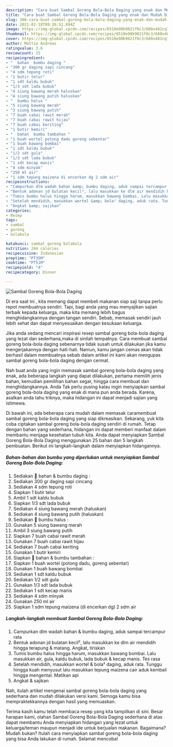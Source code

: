 ```yaml
---
description: "Cara buat Sambal Goreng Bola-Bola Daging yang enak dan Mudah Dibuat"
title: "Cara buat Sambal Goreng Bola-Bola Daging yang enak dan Mudah Dibuat"
slug: 308-cara-buat-sambal-goreng-bola-bola-daging-yang-enak-dan-mudah-dibuat
date: 2021-01-18T09:26:51.694Z
image: https://img-global.cpcdn.com/recipes/6510e90b9021f0c3/680x482cq70/sambal-goreng-bola-bola-daging-foto-resep-utama.jpg
thumbnail: https://img-global.cpcdn.com/recipes/6510e90b9021f0c3/680x482cq70/sambal-goreng-bola-bola-daging-foto-resep-utama.jpg
cover: https://img-global.cpcdn.com/recipes/6510e90b9021f0c3/680x482cq70/sambal-goreng-bola-bola-daging-foto-resep-utama.jpg
author: Mattie Andrews
ratingvalue: 3.6
reviewcount: 15
recipeingredient:
- "  bahan  bumbu daging "
- "300 gr daging sapi cincang"
- "4 sdm tepung roti"
- "1 butir telur"
- "1 sdt kaldu bubuk"
- "1/3 sdt lada bubuk"
- "4 siung bawang merah haluskan"
- "4 siung bawang putih haluskan"
- "  bumbu halus "
- "5 siung bawang merah"
- "3 siung bawang putih"
- "7 buah cabai rawit merah"
- "7 buah cabai rawit hijau"
- "7 buah cabai keriting"
- "1 butir kemiri"
- "  bahan  bumbu tambahan "
- "1 buah wortel potong dadu goreng sebentar"
- "1 buah bawang bombai"
- "1 sdt kaldu bubuk"
- "1/2 sdt gula"
- "1/3 sdt lada bubuk"
- "1 sdt kecap manis"
- "4 sdm minyak"
- "250 ml air"
- "1 sdm tepung maizena di encerkan dg 2 sdm air"
recipeinstructions:
- "Campurkan dlm wadah bahan &amp; bumbu daging, aduk sampai tercampur rata"
- "Bentuk adonan jd bulatan kecil², lalu masukkan ke dlm air mendidih hingga terapung &amp; matang. Angkat, tiriskan"
- "Tumis bumbu halus hingga harum, masukkan bawang bombai. Lalu masukkan air, gula, kaldu bubuk, lada bubuk &amp; kecap manis. Tes rasa"
- "Setelah mendidih, masukkan wortel &amp; bola² daging, aduk rata. Tunggu hingga kuah menyusut lalu masukkan tepung maizena cair aduk kembali hingga mengental. Matikan api"
- "Angkat &amp; sajikan"
categories:
- Resep
tags:
- sambal
- goreng
- bolabola

katakunci: sambal goreng bolabola 
nutrition: 244 calories
recipecuisine: Indonesian
preptime: "PT35M"
cooktime: "PT51M"
recipeyield: "4"
recipecategory: Dinner

---
```



![Sambal Goreng Bola-Bola Daging](https://img-global.cpcdn.com/recipes/6510e90b9021f0c3/680x482cq70/sambal-goreng-bola-bola-daging-foto-resep-utama.jpg)

Di era  saat ini , kita memang dapat membeli makanan siap saji tanpa perlu repot membuatnya sendiri. Tapi, bagi anda yang mau menyajikan sajian terbaik kepada keluarga, maka kita memang lebih bagus menghidangkannya dengan tangan sendiri. Sebab, memasak sendiri jauh lebih sehat dan dapat menyesuaikan dengan kesukaan keluarga.

Jika anda sedang mencari inspirasi resep sambal goreng bola-bola daging yang lezat dan sederhana,maka di sinilah tempatnya. Cara membuat sambal goreng bola-bola daging  sebenarnya tidak susah untuk dilakukan jika kamu mengerjakannya dengan hati-hati. Namun, kamu jangan cemas akan tidak berhasil dalam membuatnya 
sebab dalam artikel ini kami akan mengupas sambal goreng bola-bola daging dengan cermat.  



Nah buat anda yang ingin memasak sambal goreng bola-bola daging yang enak, ada beberapa langkah yang dapat dilakukan, pertama memilih jenis bahan, kemudian pemilihan bahan segar, hingga cara membuat dan menghidangkannya. Anda Tak perlu pusing kalau ingin menyiapkan sambal goreng bola-bola daging yang enak di mana pun anda berada. Karena, asalkan anda  tahu triknya, maka hidangan ini dapat menjadi sajian yang istimewa.

Di bawah ini, ada beberapa cara mudah dalam memasak caramembuat sambal goreng bola-bola daging yang siap dikreasikan. Sekarang, yuk kita coba ciptakan sambal goreng bola-bola daging sendiri di rumah. Tetap dengan bahan yang sederhana, hidangan ini dapat memberi manfaat dalam membantu menjaga kesehatan tubuh kita. Anda dapat menyiapkan Sambal Goreng Bola-Bola Daging menggunakan 25 bahan dan 5 langkah pembuatan. Berikut ini langkah-langkah dalam menyiapkan hidangannya.

<!--inarticleads1-->

##### Bahan-bahan dan bumbu yang diperlukan untuk menyiapkan Sambal Goreng Bola-Bola Daging:

1. Sediakan  🥥 bahan &amp; bumbu daging :
1. Sediakan 300 gr daging sapi cincang
1. Sediakan 4 sdm tepung roti
1. Siapkan 1 butir telur
1. Ambil 1 sdt kaldu bubuk
1. Siapkan 1/3 sdt lada bubuk
1. Sediakan 4 siung bawang merah (haluskan)
1. Sediakan 4 siung bawang putih (haluskan)
1. Sediakan  🥥 bumbu halus :
1. Gunakan 5 siung bawang merah
1. Ambil 3 siung bawang putih
1. Siapkan 7 buah cabai rawit merah
1. Gunakan 7 buah cabai rawit hijau
1. Sediakan 7 buah cabai keriting
1. Gunakan 1 butir kemiri
1. Siapkan  🥥 bahan &amp; bumbu tambahan :
1. Siapkan 1 buah wortel (potong dadu, goreng sebentar)
1. Gunakan 1 buah bawang bombai
1. Sediakan 1 sdt kaldu bubuk
1. Sediakan 1/2 sdt gula
1. Gunakan 1/3 sdt lada bubuk
1. Sediakan 1 sdt kecap manis
1. Sediakan 4 sdm minyak
1. Gunakan 250 ml air
1. Siapkan 1 sdm tepung maizena (di encerkan dg) 2 sdm air




<!--inarticleads2-->

##### Langkah-langkah membuat Sambal Goreng Bola-Bola Daging:

1. Campurkan dlm wadah bahan &amp; bumbu daging, aduk sampai tercampur rata
1. Bentuk adonan jd bulatan kecil², lalu masukkan ke dlm air mendidih hingga terapung &amp; matang. Angkat, tiriskan
1. Tumis bumbu halus hingga harum, masukkan bawang bombai. Lalu masukkan air, gula, kaldu bubuk, lada bubuk &amp; kecap manis. Tes rasa
1. Setelah mendidih, masukkan wortel &amp; bola² daging, aduk rata. Tunggu hingga kuah menyusut lalu masukkan tepung maizena cair aduk kembali hingga mengental. Matikan api
1. Angkat &amp; sajikan




Nah, itulah artikel mengenai  sambal goreng bola-bola daging  yang sederhana dan mudah dilakukan versi kami. Semoga kamu bisa mempraktekkannya dengan hasil yang memuaskan. 

Terima kasih kamu telah membaca resep yang kita tampilkan di sini. Besar harapan kami, olahan  Sambal Goreng Bola-Bola Daging sederhana di atas dapat membantu Anda menyiapkan hidangan yang lezat untuk keluarga/teman maupun menjadi ide untuk berjualan makanan. Bagaimana? Mudah bukan? Itulah cara menyiapkan sambal goreng bola-bola daging yang bisa Anda lakukan di rumah. Selamat mencoba!

